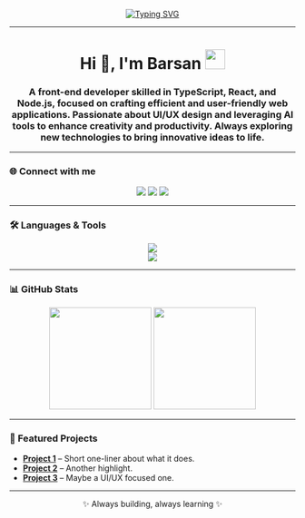 <!-- Typing animation intro -->
<p align="center">
  <a href="https://git.io/typing-svg">
    <img src="https://readme-typing-svg.herokuapp.com?font=Fira+Code&pause=1000&color=F74C7E&center=true&vCenter=true&width=500&lines=Hi+%F0%9F%91%8B%2C+I'm+Barsan;Front-end+Developer;TypeScript+%7C+React+%7C+Node.js;UI%2FUX+Enthusiast+%F0%9F%8E%A8;Loves+AI+Tools+%E2%9C%A8" alt="Typing SVG" />
  </a>
</p>

---

<h1 align="center">
  Hi 👋, I'm Barsan 
  <img src="https://media.giphy.com/media/hvRJCLFzcasrR4ia7z/giphy.gif" width="35"/>
</h1>
<h3 align="center">
  A front-end developer skilled in TypeScript, React, and Node.js, focused on crafting efficient and user-friendly web applications.  
  Passionate about UI/UX design and leveraging AI tools to enhance creativity and productivity.  
  Always exploring new technologies to bring innovative ideas to life.
</h3>

---

### 🌐 Connect with me
<p align="center">
  <a href="https://twitter.com/barsanchoolur"><img src="https://img.shields.io/badge/Twitter-1DA1F2?style=for-the-badge&logo=twitter&logoColor=white"/></a>
  <a href="https://linkedin.com/in/barsanchoolur/"><img src="https://img.shields.io/badge/LinkedIn-0077B5?style=for-the-badge&logo=linkedin&logoColor=white"/></a>
  <a href="https://instagram.com/bars.an._"><img src="https://img.shields.io/badge/Instagram-E4405F?style=for-the-badge&logo=instagram&logoColor=white"/></a>
</p>

---

### 🛠️ Languages & Tools
<p align="center">
  <img src="https://skillicons.dev/icons?i=js,ts,react,html,css,tailwind,nodejs,express,mongodb,python,cs,angular,astro,remix" /><br/>
  <img src="https://skillicons.dev/icons?i=git,github,vscode,figma,photoshop,blender,bootstrap,canva,gcp,sass" />
</p>

---

### 📊 GitHub Stats
<p align="center">
  <img src="https://github-readme-stats.vercel.app/api?username=Barsaan&show_icons=true&theme=radical&count_private=true&hide_border=true" height="180em"/>
  <img src="https://github-readme-streak-stats.herokuapp.com/?user=Barsaan&theme=radical&hide_border=true" height="180em"/>
</p>

---


### 🚀 Featured Projects
- [**Project 1**](#) – Short one-liner about what it does.  
- [**Project 2**](#) – Another highlight.  
- [**Project 3**](#) – Maybe a UI/UX focused one.  

---

<p align="center">✨ Always building, always learning ✨</p>
